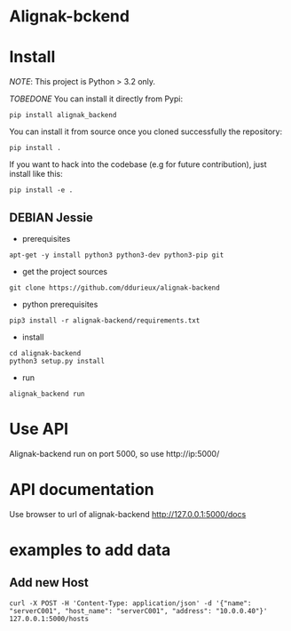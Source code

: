 # Alignak-bckend


# Install

*NOTE*: This project is Python > 3.2 only.

*TOBEDONE* You can install it directly from Pypi:

```
pip install alignak_backend
```

You can install it from source once you cloned successfully the
repository:

```
pip install .
```

If you want to hack into the codebase (e.g for future contribution),
just install like this:

```
pip install -e .
```

## DEBIAN Jessie

* prerequisites

```
apt-get -y install python3 python3-dev python3-pip git
```

* get the project sources

```
git clone https://github.com/ddurieux/alignak-backend
```

* python prerequisites

```
pip3 install -r alignak-backend/requirements.txt
```

* install 

```
cd alignak-backend
python3 setup.py install
```

* run
```
alignak_backend run
```

# Use API
Alignak-backend run on port 5000, so use http://ip:5000/

# API documentation
Use browser to url of alignak-backend http://127.0.0.1:5000/docs

# examples to add data

## Add new Host

```
curl -X POST -H 'Content-Type: application/json' -d '{"name": "serverC001", "host_name": "serverC001", "address": "10.0.0.40"}' 127.0.0.1:5000/hosts
```